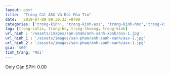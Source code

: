 ```yaml
---
layout: post
title:  "Tròng Cắt ASX Và Đổi Màu Tím"
date:   2019-07-09 09:39:33 +0700
categories: ['trong-kinh', 'trong-kinh-axs', 'trong-kinh-hmc','trong-kinh-doi-mau']
tag: [trong-satis, trong-hc, trong-thuong, trong-kinh] 
url_hinh : '/assets/images/san-pham/anh-sanh-xanh/asx-1.jpg'
url_hinh_1 : '/assets/images/san-pham/anh-sanh-xanh/asx-1.jpg'
url_hinh_2 : '/assets/images/san-pham/anh-sanh-xanh/asx-1.jpg'
gia: '$60'
tinh_trang: 'Mới'
---
```


Only Cận SPH: 0.00